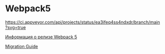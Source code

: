 # Webpack5
https://ci.appveyor.com/api/projects/status/ea3ifeq4ss4ndxdr/branch/main?svg=true

[Информация о релизе Webpack 5](https://webpack.js.org/blog/2020-10-10-webpack-5-release/)

[Migration Guide](https://webpack.js.org/migrate/5/)
